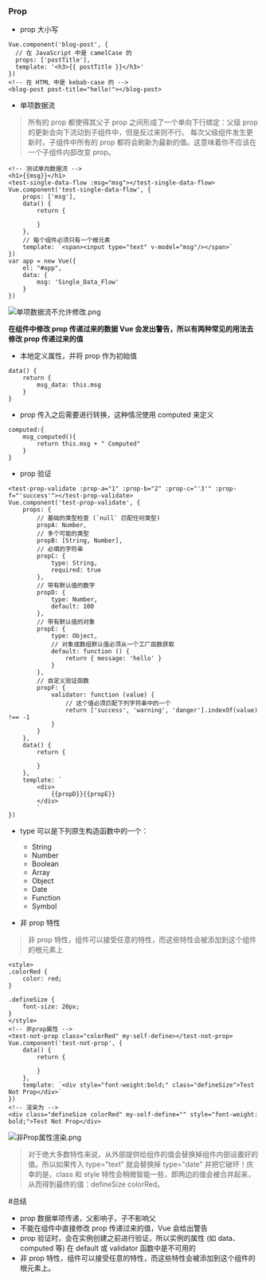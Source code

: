 ### Prop

- prop 大小写

```
Vue.component('blog-post', {
  // 在 JavaScript 中是 camelCase 的
  props: ['postTitle'],
  template: '<h3>{{ postTitle }}</h3>'
})
<!-- 在 HTML 中是 kebab-case 的 -->
<blog-post post-title="hello!"></blog-post>
```

- 单项数据流

> 所有的 prop 都使得其父子 prop 之间形成了一个单向下行绑定：父级 prop 的更新会向下流动到子组件中，但是反过来则不行。
> 每次父级组件发生更新时，子组件中所有的 prop 都将会刷新为最新的值。这意味着你不应该在一个子组件内部改变 prop。

```
<!-- 测试单向数据流 -->
<h1>{{msg}}</h1>
<test-single-data-flow :msg="msg"></test-single-data-flow>
Vue.component('test-single-data-flow', {
    props: ['msg'],
    data() {
        return {

        }
    },
    // 每个组件必须只有一个根元素
    template: `<span><input type="text" v-model="msg"/></span>`
})
var app = new Vue({
    el: "#app",
    data: {
        msg: 'Single_Data_Flow'
    }
})
```

![单项数据流不允许修改.png](https://upload-images.jianshu.io/upload_images/12034021-ad396b3c31768033.png?imageMogr2/auto-orient/strip%7CimageView2/2/w/1240)

**在组件中修改 prop 传递过来的数据 Vue 会发出警告，所以有两种常见的用法去修改 prop 传递过来的值**

- 本地定义属性，并将 prop 作为初始值

```
data() {
    return {
        msg_data: this.msg
    }
}
```

- prop 传入之后需要进行转换，这种情况使用 computed 来定义

```
computed:{
    msg_computed(){
        return this.msg + " Computed"
    }
}
```

- prop 验证

```
<test-prop-validate :prop-a="1" :prop-b="2" :prop-c="'3'" :prop-f="'success'"></test-prop-validate>
Vue.component('test-prop-validate', {
    props: {
        // 基础的类型检查 (`null` 匹配任何类型)
        propA: Number,
        // 多个可能的类型
        propB: [String, Number],
        // 必填的字符串
        propC: {
            type: String,
            required: true
        },
        // 带有默认值的数字
        propD: {
            type: Number,
            default: 100
        },
        // 带有默认值的对象
        propE: {
            type: Object,
            // 对象或数组默认值必须从一个工厂函数获取
            default: function () {
                return { message: 'hello' }
            }
        },
        // 自定义验证函数
        propF: {
            validator: function (value) {
                // 这个值必须匹配下列字符串中的一个
                return ['success', 'warning', 'danger'].indexOf(value) !== -1
            }
        }
    },
    data() {
        return {

        }
    },
    template: `
        <div>
            {{propD}}{{propE}}
        </div>
        `
})
```

- type 可以是下列原生构造函数中的一个：

  - String
  - Number
  - Boolean
  - Array
  - Object
  - Date
  - Function
  - Symbol

- 非 prop 特性

> 非 prop 特性，组件可以接受任意的特性，而这些特性会被添加到这个组件的根元素上

```
<style>
.colorRed {
    color: red;
}

.defineSize {
    font-size: 20px;
}
</style>
<!-- 非prop属性 -->
<test-not-prop class="colorRed" my-self-define></test-not-prop>
Vue.component('test-not-prop', {
    data() {
        return {

        }
    },
    template: `<div style="font-weight:bold;" class="defineSize">Test Not Prop</div>`
})
<!-- 渲染为 -->
<div class="defineSize colorRed" my-self-define="" style="font-weight: bold;">Test Not Prop</div>
```

![非Prop属性渲染.png](https://upload-images.jianshu.io/upload_images/12034021-56588a0acafb840a.png?imageMogr2/auto-orient/strip%7CimageView2/2/w/1240)

> 对于绝大多数特性来说，从外部提供给组件的值会替换掉组件内部设置好的值。所以如果传入 type="text" 就会替换掉 type="date" 并把它破坏！庆幸的是，class 和 style 特性会稍微智能一些，即两边的值会被合并起来，从而得到最终的值：defineSize colorRed。

#总结

- prop 数据单项传递，父影响子，子不影响父
- 不能在组件中直接修改 prop 传递过来的值，Vue 会给出警告
- prop 验证时，会在实例创建之前进行验证，所以实例的属性 (如 data、computed 等) 在 default 或 validator 函数中是不可用的
- 非 prop 特性，组件可以接受任意的特性，而这些特性会被添加到这个组件的根元素上。
